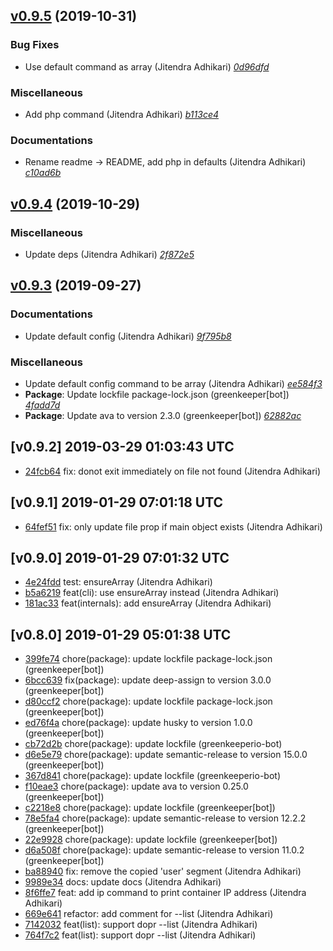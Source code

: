## [v0.9.5](https://github.com/crazyfactory/docker-project-cli/releases/tag/v0.9.5) (2019-10-31)

### Bug Fixes
- Use default command as array (Jitendra Adhikari) [_0d96dfd_](https://github.com/crazyfactory/docker-project-cli/commit/0d96dfd)

### Miscellaneous
- Add php command (Jitendra Adhikari) [_b113ce4_](https://github.com/crazyfactory/docker-project-cli/commit/b113ce4)

### Documentations
- Rename readme -> README, add php in defaults (Jitendra Adhikari) [_c10ad6b_](https://github.com/crazyfactory/docker-project-cli/commit/c10ad6b)


## [v0.9.4](https://github.com/crazyfactory/docker-project-cli/releases/tag/v0.9.4) (2019-10-29)

### Miscellaneous
- Update deps (Jitendra Adhikari) [_2f872e5_](https://github.com/crazyfactory/docker-project-cli/commit/2f872e5)


## [v0.9.3](https://github.com/crazyfactory/docker-project-cli/releases/tag/v0.9.3) (2019-09-27)

### Documentations
- Update default config (Jitendra Adhikari) [_9f795b8_](https://github.com/crazyfactory/docker-project-cli/commit/9f795b8)

### Miscellaneous
- Update default config command to be array (Jitendra Adhikari) [_ee584f3_](https://github.com/crazyfactory/docker-project-cli/commit/ee584f3)
- **Package**: Update lockfile package-lock.json (greenkeeper[bot]) [_4fadd7d_](https://github.com/crazyfactory/docker-project-cli/commit/4fadd7d)
- **Package**: Update ava to version 2.3.0 (greenkeeper[bot]) [_62882ac_](https://github.com/crazyfactory/docker-project-cli/commit/62882ac)


## [v0.9.2] 2019-03-29 01:03:43 UTC

- [24fcb64](https://github.com/crazyfactory/docker-project-cli/commit/24fcb64) fix: donot exit immediately on file not found (Jitendra Adhikari)

## [v0.9.1] 2019-01-29 07:01:18 UTC

- [64fef51](https://github.com/crazyfactory/docker-project-cli/commit/64fef51) fix: only update file prop if main object exists (Jitendra Adhikari)

## [v0.9.0] 2019-01-29 07:01:32 UTC

- [4e24fdd](https://github.com/crazyfactory/docker-project-cli/commit/4e24fdd) test: ensureArray (Jitendra Adhikari)
- [b5a6219](https://github.com/crazyfactory/docker-project-cli/commit/b5a6219) feat(cli): use ensureArray instead (Jitendra Adhikari)
- [181ac33](https://github.com/crazyfactory/docker-project-cli/commit/181ac33) feat(internals): add ensureArray (Jitendra Adhikari)

## [v0.8.0] 2019-01-29 05:01:38 UTC

- [399fe74](https://github.com/crazyfactory/docker-project-cli/commit/399fe74) chore(package): update lockfile package-lock.json (greenkeeper[bot])
- [6bcc639](https://github.com/crazyfactory/docker-project-cli/commit/6bcc639) fix(package): update deep-assign to version 3.0.0 (greenkeeper[bot])
- [d80ccf2](https://github.com/crazyfactory/docker-project-cli/commit/d80ccf2) chore(package): update lockfile package-lock.json (greenkeeper[bot])
- [ed76f4a](https://github.com/crazyfactory/docker-project-cli/commit/ed76f4a) chore(package): update husky to version 1.0.0 (greenkeeper[bot])
- [cb72d2b](https://github.com/crazyfactory/docker-project-cli/commit/cb72d2b) chore(package): update lockfile (greenkeeperio-bot)
- [d6e5e79](https://github.com/crazyfactory/docker-project-cli/commit/d6e5e79) chore(package): update semantic-release to version 15.0.0 (greenkeeper[bot])
- [367d841](https://github.com/crazyfactory/docker-project-cli/commit/367d841) chore(package): update lockfile (greenkeeperio-bot)
- [f10eae3](https://github.com/crazyfactory/docker-project-cli/commit/f10eae3) chore(package): update ava to version 0.25.0 (greenkeeper[bot])
- [c2218e8](https://github.com/crazyfactory/docker-project-cli/commit/c2218e8) chore(package): update lockfile (greenkeeper[bot])
- [78e5fa4](https://github.com/crazyfactory/docker-project-cli/commit/78e5fa4) chore(package): update semantic-release to version 12.2.2 (greenkeeper[bot])
- [22e9928](https://github.com/crazyfactory/docker-project-cli/commit/22e9928) chore(package): update lockfile (greenkeeper[bot])
- [d6a508f](https://github.com/crazyfactory/docker-project-cli/commit/d6a508f) chore(package): update semantic-release to version 11.0.2 (greenkeeper[bot])
- [ba88940](https://github.com/crazyfactory/docker-project-cli/commit/ba88940) fix: remove the copied 'user' segment (Jitendra Adhikari)
- [9989e34](https://github.com/crazyfactory/docker-project-cli/commit/9989e34) docs: update docs (Jitendra Adhikari)
- [8f6ffe7](https://github.com/crazyfactory/docker-project-cli/commit/8f6ffe7) feat: add ip command to print container IP address (Jitendra Adhikari)
- [669e641](https://github.com/crazyfactory/docker-project-cli/commit/669e641) refactor: add comment for --list (Jitendra Adhikari)
- [7142032](https://github.com/crazyfactory/docker-project-cli/commit/7142032) feat(list): support dopr --list (Jitendra Adhikari)
- [764f7c2](https://github.com/crazyfactory/docker-project-cli/commit/764f7c2) feat(list): support dopr --list (Jitendra Adhikari)
